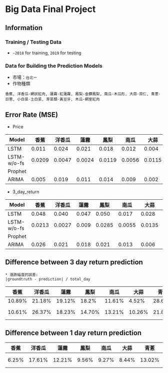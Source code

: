 # Big Data Final Project
## Information
### Training / Testing Data
* `~2018` for training, `2019` for testing
### Data for Building the Prediction Models
* 市場：`台北一`
* 作物種類
```
香蕉, 洋香瓜-網狀紅肉, 蓮霧-紅蓮霧, 鳳梨-金鑽鳳梨, 南瓜-木瓜形, 大蒜-蒜仁, 青蔥-日蔥, 小白菜-土白菜, 芽菜類-黃豆牙, 木瓜-網室紅肉
```

## Error Rate (MSE)
* Price


| Model |香蕉 |洋香瓜 |蓮霧 |鳳梨 |南瓜 |大蒜 |青蔥 |小白菜 |芽菜類 |木瓜 |
| -------- | -------- | -------- | -------- | -------- | -------- | -------- | -------- | -------- | -------- | -------- |
| LSTM | 0.011 | 0.024 | 0.021 | 0.018 | 0.012 | 0.004 | 0.008 | 0.017 | 0.007 | 0.016 |
| LSTM-w/o-fs | 0.0209 | 0.0047 | 0.0024 | 0.0119 | 0.0056 | 0.0115 | 0.0078 | 0.0076 | 0.0001 | 0.0197 |
| Prophet |      |      |      |      |      |      |      |      |      |      |
| ARIMA | 0.005 | 0.019 | 0.011 | 0.014 | 0.009 | 0.002 | 0.011 | 0.018 | 0.009 | 0.024 |


* 3_day_return


| Model |香蕉 |洋香瓜 |蓮霧 |鳳梨 |南瓜 |大蒜 |青蔥 |小白菜 |芽菜類 |木瓜 |
| -------- | -------- | -------- | -------- | -------- | -------- | -------- | -------- | -------- | -------- | -------- |
| LSTM | 0.048 | 0.040 | 0.047 | 0.050 | 0.017 | 0.028 | 0.061 | 0.061| 0.017 | 0.045 |
| LSTM-w/o-fs | 0.0213 | 0.0027 | 0.009 | 0.0285 | 0.0055 | 0.0135 | 0.01267 | 0.0082 | 0.0004 | 0.0248 |
| Prophet |      |      |      |      |      |      |      |      |      |      |
| ARIMA | 0.026 | 0.021 | 0.018 | 0.021 | 0.013 | 0.006 | 0.014 | 0.023 | 0.003 | 0.014 |


## Difference between 3 day return prediction

  ```
  * 漲跌幅度的誤差:
  |groundtruth - prediction| / total_day
  ```

|香蕉 |洋香瓜 |蓮霧 |鳳梨 |南瓜 |大蒜 |青蔥 |小白菜 |芽菜類 |木瓜 |備註 |
| -------- | -------- | -------- | -------- | -------- | -------- | -------- | -------- | -------- | -------- | -------- |
| 10.89% | 21.18% | 19.12% | 18.2% | 11.61% | 4.52% | 28.62% | 33.85% | 1.13% | 25.78% | --- |
| 10.61% | 26.37% | 18.23% | 14.70% | 13.21% | 10.26% | 21.80% | 26.57% | 2.57% | 21.25% | LSTM-w/o-fs |

## Difference between 1 day return prediction

|香蕉 |洋香瓜 |蓮霧 |鳳梨 |南瓜 |大蒜 |青蔥 |小白菜 |芽菜類 |木瓜 |備註 |
| -------- | -------- | -------- | -------- | -------- | -------- | -------- | -------- | -------- | -------- | -------- |
| 6.25% | 17.61% | 12.21% | 9.56% | 9.27% | 8.44% | 13.02% | 14.19% | 1.47% | 12.94% | LSTM-w/o-fs |
